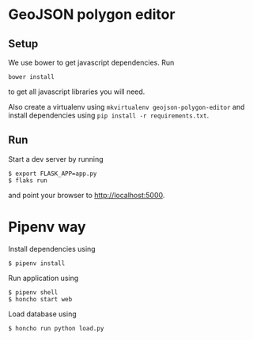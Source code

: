 # GeoJSON polygon editor

## Setup

We use bower to get javascript dependencies. Run

	bower install

to get all javascript libraries you will need.

Also create a virtualenv using `mkvirtualenv geojson-polygon-editor` and install
dependencies using `pip install -r requirements.txt`.

## Run

Start a dev server by running

	$ export FLASK_APP=app.py
	$ flaks run

and point your browser to [http://localhost:5000](http://localhost:5000).


# Pipenv way

Install dependencies using

	$ pipenv install

Run application using

	$ pipenv shell
	$ honcho start web

Load database using
	
	$ honcho run python load.py
